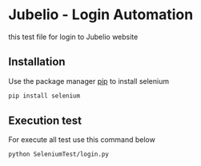 # Jubelio - Login Automation

this test file for login to Jubelio website


## Installation

Use the package manager [pip](https://pip.pypa.io/en/stable/) to install selenium

```bash
pip install selenium
```

## Execution test
For execute all test use this command below

```
python SeleniumTest/login.py
```